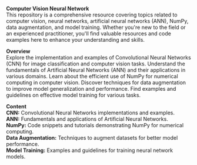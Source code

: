 **Computer Vision Neural Network**<br>
This repository is a comprehensive resource covering topics related to computer vision, neural networks, artificial neural networks (ANN), NumPy, data augmentation, and model training. Whether you're new to the field or an experienced practitioner, you'll find valuable resources and code examples here to enhance your understanding and skills.

**Overview**<br>
Explore the implementation and examples of Convolutional Neural Networks (CNN) for image classification and computer vision tasks. Understand the fundamentals of Artificial Neural Networks (ANN) and their applications in various domains. Learn about the efficient use of NumPy for numerical computing in computer vision. Discover techniques for data augmentation to improve model generalization and performance. Find examples and guidelines on effective model training for various tasks.

**Content**<br>
**CNN:** Convolutional Neural Networks implementations and examples.<br>
**ANN:** Fundamentals and applications of Artificial Neural Networks.<br>
**NumPy:** Code snippets and tutorials demonstrating NumPy for numerical computing.<br>
**Data Augmentation:** Techniques to augment datasets for better model performance.<br>
**Model Training:** Examples and guidelines for training neural network models.<br>
